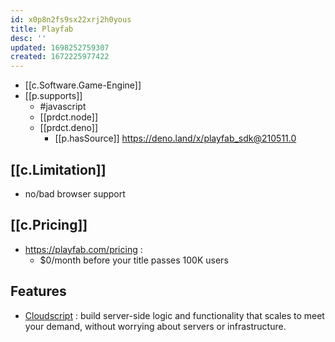 ```yaml
---
id: x0p8n2fs9sx22xrj2h0yous
title: Playfab
desc: ''
updated: 1698252759307
created: 1672225977422
---
```


- [[c.Software.Game-Engine]]
- [[p.supports]]
  - #javascript
  - [[prdct.node]] 
  - [[prdct.deno]] 
    - [[p.hasSource]] https://deno.land/x/playfab_sdk@210511.0

## [[c.Limitation]]

- no/bad browser support

## [[c.Pricing]]

- https://playfab.com/pricing :
  - $0/month before your title passes 100K users

## Features

- [Cloudscript](https://learn.microsoft.com/en-us/gaming/playfab/features/automation/cloudscript/) : build server-side logic and functionality that scales to meet your demand, without worrying about servers or infrastructure.